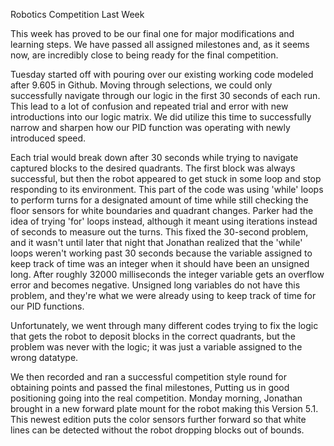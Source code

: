 Robotics Competition Last Week

This week has proved to be our final one for major modifications and learning steps.
We have passed all assigned milestones and, as it seems now, are incredibly close to being ready for the final competition.

Tuesday started off with pouring over our existing working code modeled after 9.605 in Github.
Moving through selections, we could only successfully navigate through our logic in the first 30 seconds of each run.
This lead to a lot of confusion and repeated trial and error with new introductions into our logic matrix.
We did utilize this time to successfully narrow and sharpen how our PID function was operating with newly introduced speed.

Each trial would break down after 30 seconds while trying to navigate captured blocks to the desired quadrants. The first block was always successful, but then the robot appeared to get stuck in some loop and stop responding to its environment. This part of the code was using 'while' loops to perform turns for a designated amount of time while still checking the floor sensors for white boundaries and quadrant changes. Parker had the idea of trying 'for' loops instead, although it meant using iterations instead of seconds to measure out the turns. This fixed the 30-second problem, and it wasn't until later that night that Jonathan realized that the 'while' loops weren't working past 30 seconds because the variable assigned to keep track of time was an integer when it should have been an unsigned long. After roughly 32000 milliseconds the integer variable gets an overflow error and becomes negative. Unsigned long variables do not have this problem, and they're what we were already using to keep track of time for our PID functions.  

Unfortunately, we went through many different codes trying to fix the logic that gets the robot to deposit blocks in the correct quadrants, but the problem was never with the logic; it was just a variable assigned to the wrong datatype.

We then recorded and ran a successful competition style round for obtaining points and passed the final milestones, Putting us in good positioning going into the real competition. Monday morning, Jonathan brought in a new forward plate mount for the robot making this Version 5.1. This newest edition puts the color sensors further forward so that white lines can be detected without the robot dropping blocks out of bounds.
